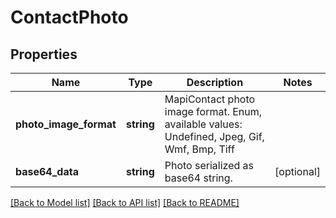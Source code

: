 # ContactPhoto

## Properties
Name | Type | Description | Notes
------------ | ------------- | ------------- | -------------
**photo_image_format** | **string** | MapiContact photo image format. Enum, available values: Undefined, Jpeg, Gif, Wmf, Bmp, Tiff | 
**base64_data** | **string** | Photo serialized as base64 string. | [optional] 



[[Back to Model list]](README.md#documentation-for-models) [[Back to API list]](README.md#documentation-for-api-endpoints) [[Back to README]](README.md)


